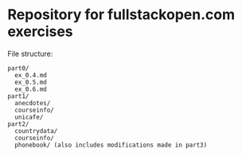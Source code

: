 # Repository for fullstackopen.com exercises

File structure:

```
part0/
  ex_0.4.md
  ex_0.5.md
  ex_0.6.md
part1/
  anecdotes/
  courseinfo/
  unicafe/
part2/
  countrydata/
  courseinfo/
  phonebook/ (also includes modifications made in part3)
```
